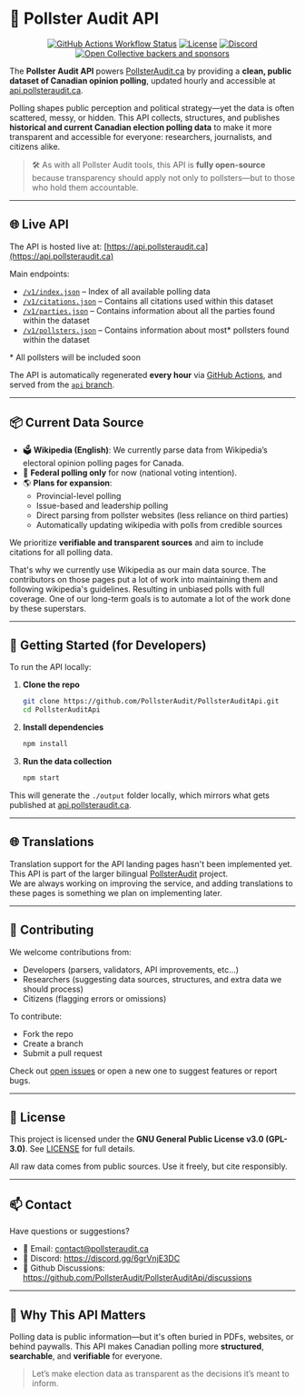 # 📡 Pollster Audit API

<div align="center">

[![GitHub Actions Workflow Status](https://img.shields.io/github/actions/workflow/status/PollsterAudit/PollsterAuditApi/run.yml)](https://github.com/PollsterAudit/PollsterAuditApi/actions)
[![License](https://img.shields.io/badge/license-GPL--3.0-blue)](https://github.com/PollsterAudit/PollsterAuditApi/blob/main/LICENSE)
[![Discord](https://img.shields.io/discord/1359947804981858324?logo=discord)](https://discord.gg/6grVnjE3DC)
[![Open Collective backers and sponsors](https://img.shields.io/opencollective/all/pollster-audit)](https://opencollective.com/pollster-audit)

</div>

The **Pollster Audit API** powers [PollsterAudit.ca](https://www.pollsteraudit.ca) by providing a **clean, public dataset of Canadian opinion polling**, updated hourly and accessible at [api.pollsteraudit.ca](https://api.pollsteraudit.ca).

Polling shapes public perception and political strategy—yet the data is often scattered, messy, or hidden. This API collects, structures, and publishes **historical and current Canadian election polling data** to make it more transparent and accessible for everyone: researchers, journalists, and citizens alike.

> 🛠️ As with all Pollster Audit tools, this API is **fully open-source** because transparency should apply not only to pollsters—but to those who hold them accountable.

---

## 🌐 Live API

The API is hosted live at: [https://api.pollsteraudit.ca](https://api.pollsteraudit.ca)

Main endpoints:
- [`/v1/index.json`](https://api.pollsteraudit.ca/v1/index.json) – Index of all available polling data
- [`/v1/citations.json`](https://api.pollsteraudit.ca/v1/citations.json) – Contains all citations used within this dataset
- [`/v1/parties.json`](https://api.pollsteraudit.ca/v1/parties.json) – Contains information about all the parties found within the dataset
- [`/v1/pollsters.json`](https://api.pollsteraudit.ca/v1/pollsters.json) – Contains information about most* pollsters found within the dataset

\* All pollsters will be included soon

The API is automatically regenerated **every hour** via [GitHub Actions](https://github.com/PollsterAudit/PollsterAuditApi/actions), and served from the [`api` branch](https://github.com/PollsterAudit/PollsterAuditApi/tree/api).

---

## 📦 Current Data Source

- 🗳️ **Wikipedia (English)**: We currently parse data from Wikipedia’s electoral opinion polling pages for Canada.
- 🧪 **Federal polling only** for now (national voting intention).
- 🌎 **Plans for expansion**:
    - Provincial-level polling
    - Issue-based and leadership polling
    - Direct parsing from pollster websites (less reliance on third parties)
    - Automatically updating wikipedia with polls from credible sources

We prioritize **verifiable and transparent sources** and aim to include citations for all polling data.   

That's why we currently use Wikipedia as our main data source. The contributors on those pages put a lot of work into maintaining them and following wikipedia's guidelines. 
Resulting in unbiased polls with full coverage. One of our long-term goals is to automate a lot of the work done by these superstars.

---

## 🚀 Getting Started (for Developers)

To run the API locally:

1. **Clone the repo**
   ```bash
   git clone https://github.com/PollsterAudit/PollsterAuditApi.git
   cd PollsterAuditApi
   ```

2. **Install dependencies**
   ```bash
   npm install
   ```

3. **Run the data collection**
   ```bash
   npm start
   ```

This will generate the `./output` folder locally, which mirrors what gets published at [api.pollsteraudit.ca](https://api.pollsteraudit.ca).

---

## 🌐 Translations

Translation support for the API landing pages hasn't been implemented yet.   
This API is part of the larger bilingual [PollsterAudit](https://github.com/PollsterAudit) project.  
We are always working on improving the service, and adding translations to these pages is something we plan on implementing later.

---

## 🤝 Contributing

We welcome contributions from:

- Developers (parsers, validators, API improvements, etc...)
- Researchers (suggesting data sources, structures, and extra data we should process)
- Citizens (flagging errors or omissions)

To contribute:

- Fork the repo
- Create a branch
- Submit a pull request

Check out [open issues](https://github.com/PollsterAudit/PollsterAuditApi/issues) or open a new one to suggest features or report bugs.

---

## 📄 License

This project is licensed under the **GNU General Public License v3.0 (GPL-3.0)**. See [LICENSE](LICENSE) for full details.

All raw data comes from public sources. Use it freely, but cite responsibly.

---

## 📫 Contact

Have questions or suggestions?

- 📧 Email: [contact@pollsteraudit.ca](mailto:contact@pollsteraudit.ca)
- 👾 Discord: https://discord.gg/6grVnjE3DC
- 💬 Github Discussions: https://github.com/PollsterAudit/PollsterAuditApi/discussions

---

## 🧭 Why This API Matters

Polling data is public information—but it's often buried in PDFs, websites, or behind paywalls. 
This API makes Canadian polling more **structured**, **searchable**, and **verifiable** for everyone.

> Let’s make election data as transparent as the decisions it’s meant to inform.

